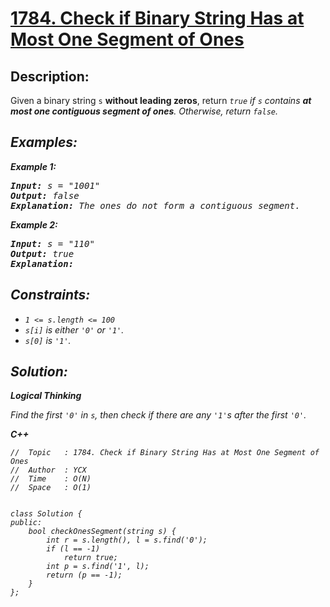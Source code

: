 # [1784. Check if Binary String Has at Most One Segment of Ones](https://leetcode.com/problems/check-if-binary-string-has-at-most-one-segment-of-ones/)


## Description:

<p>Given a binary string <code>s</code> <strong>without leading zeros</strong>, return <em><code>true</code> if <code>s</code> contains <strong>at most one contiguous segment of ones</strong>. Otherwise, return <em><code>false</code>.</em></p>


## Examples:

<strong>Example 1:</strong>
<pre>
<strong>Input:</strong> s = "1001"
<strong>Output:</strong> false
<strong>Explanation:</strong> The ones do not form a contiguous segment.
</pre>

<strong>Example 2:</strong>
<pre>
<strong>Input:</strong> s = "110"
<strong>Output:</strong> true
<strong>Explanation:</strong> 
</pre>


## Constraints:

<ul>
    <li><code>1 &lt;= s.length &lt;= 100</code></li>
    <li><code>s[i]</code> is either <code>'0'</code> or <code>'1'</code>.</li>
    <li><code>s[0]</code> is <code>'1'</code>.</li>
</ul>


## Solution:

<strong>Logical Thinking</strong>
<p>Find the first <code>'0'</code> in <code>s</code>, then check if there are any <code>'1'</code>s after the first <code>'0'</code>.</p>


<strong>C++</strong>

```
//  Topic   : 1784. Check if Binary String Has at Most One Segment of Ones
//  Author  : YCX
//  Time    : O(N)
//  Space   : O(1)


class Solution {
public:
    bool checkOnesSegment(string s) {
        int r = s.length(), l = s.find('0');
        if (l == -1)
            return true;
        int p = s.find('1', l);
        return (p == -1);
    }
};
```